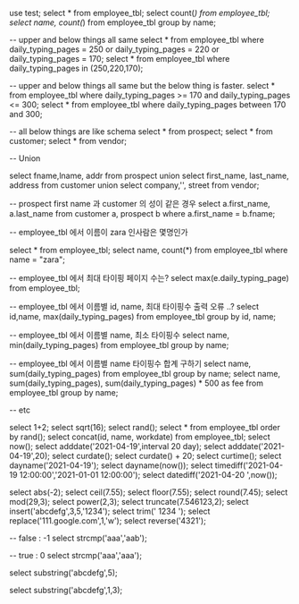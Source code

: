 
use test;
select * from employee_tbl;
select count(*) from employee_tbl;
select name, count(*) from employee_tbl group by name;


-- upper and below things all same 
select * from employee_tbl where daily_typing_pages = 250 or daily_typing_pages = 220 or daily_typing_pages = 170;
select * from employee_tbl where daily_typing_pages in (250,220,170);


-- upper and below things all same but the below thing is faster.
select * from employee_tbl where daily_typing_pages  >= 170 and daily_typing_pages <= 300;
select * from employee_tbl where daily_typing_pages between 170 and 300;

-- all below things are like schema
select * from prospect;
select * from customer;
select * from vendor;

-- Union 

select fname,lname, addr from prospect
union 
select first_name, last_name, address from customer
union 
select company,'', street from vendor;

-- prospect first name 과 customer 의 성이 같은 경우 
select a.first_name, a.last_name from customer a, prospect b where a.first_name = b.fname;

-- employee_tbl 에서 이름이 zara 인사람은 몇명인가

select * from employee_tbl;
select name, count(*)
from employee_tbl where name = "zara";

-- employee_tbl 에서 최대 타이핑 페이지 수는?
select max(e.daily_typing_page)
from employee_tbl;


-- employee_tbl 에서 이름별 id, name, 최대 타이핑수 출력 오류 ..?
select id,name, max(daily_typing_pages)
from employee_tbl
group by id, name;



-- employee_tbl 에서 이름별 name, 최소 타이핑수
select name, min(daily_typing_pages)
from employee_tbl 
group by name;

-- employee_tbl 에서 이름별 name 타이핑수 합계 구하기
select name, sum(daily_typing_pages) from employee_tbl group by name;
select name, sum(daily_typing_pages), sum(daily_typing_pages) * 500 as fee from employee_tbl group by name;

-- etc

select 1+2;
select sqrt(16);
select rand();
select * from employee_tbl order by rand();
select concat(id, name, workdate) from employee_tbl;
select now();
select adddate('2021-04-19',interval 20 day);
select adddate('2021-04-19',20);
select curdate();
select curdate() + 20;
select curtime();
select dayname('2021-04-19');
select dayname(now());
select timediff('2021-04-19 12:00:00','2021-01-01 12:00:00');
select datediff('2021-04-20 ',now());

select abs(-2);
select ceil(7.55);
select floor(7.55);
select round(7.45);
select mod(29,3);
select power(2,3);
select truncate(7.546123,2);
select insert('abcdefg',3,5,'1234');
select trim('    1234    ');
select replace('111.google.com',1,'w');
select reverse('4321');

-- false : -1
select strcmp('aaa','aab');

-- true : 0
select strcmp('aaa','aaa');

select substring('abcdefg',5);

select substring('abcdefg',1,3);



